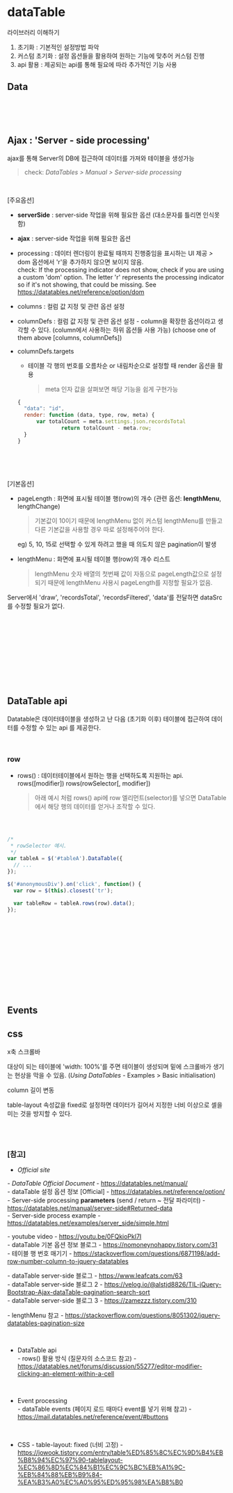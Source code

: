 # dataTable

라이브러리 이해하기
1. 초기화 : 기본적인 설정방법 파악
2. 커스텀 초기화 : 설정 옵션들을 활용하여 원하는 기능에 맞추어 커스텀 진행
3. api 활용 : 제공되는 api를 통해 필요에 따라 추가적인 기능 사용

## Data


<br><br><br>

## Ajax : 'Server - side processing'
ajax를 통해 Server의 DB에 접근하여 데이터를 가져와 테이블을 생성가능
> check: *DataTables > Manual > Server-side processing* 

<br>

[주요옵션]
* **serverSide** : server-side 작업을 위해 필요한 옵션 (대소문자를 틀리면 인식못함)
* **ajax** : server-side 작업을 위해 필요한 옵션
* processing : 데이터 렌더링이 완료될 때까지 진행중임을 표시하는 UI 제공
  *>* dom 옵션에서 'r'을 추가하지 않으면 보이지 않음. <br>
  check: If the processing indicator does not show, check if you are using a custom 'dom' option. The letter 'r' represents the processing indicator so if it's not showing, that could be missing. See https://datatables.net/reference/option/dom
* columns : 컬럼 값 지정 및 관련 옵션 설정
* columnDefs : 컬럼 값 지정 및 관련 옵션 설정 - column을 확장한 옵션이라고 생각할 수 있다. (column에서 사용하는 하위 옵션들 사용 가능)
  (choose one of them above [columns, columnDefs])
* columnDefs.targets

  - 테이블 각 행의 번호를 오름차순 or 내림차순으로 설정할 때 render 옵션을 활용
    > meta 인자 값을 살펴보면 해당 기능을 쉽게 구현가능

  ``` javascript
  {
    "data": "id",
    render: function (data, type, row, meta) {
        var totalCount = meta.settings.json.recordsTotal
				return totalCount - meta.row;
    }
  }

  ```

<br><br><br>

[기본옵션]
* pageLength : 화면에 표시될 테이블 행(row)의 개수 (관련 옵션: **lengthMenu**, lengthChange)
  > 기본값이 10이기 때문에 lengthMenu 없이 커스텀 lengthMenu를 만들고 다른 기본값을 사용할 경우 따로 설정해주어야 한다.


  eg) 5, 10, 15로 선택할 수 있게 하려고 했을 때 의도치 않은 pagination이 발생

* lengthMenu : 화면에 표시될 테이블 행(row)의 개수 리스트
  > lengthMenu 숫자 배열의 첫번째 값이 자동으로 pageLength값으로 설정되기 때문에 lengthMenu 사용시 pageLength를 지정할 필요가 없음.

Server에서 'draw', 'recordsTotal', 'recordsFiltered', 'data'를 전달하면 dataSrc를 수정할 필요가 없다.



<br><br><br>
<br><br><br>
<br><br><br>

## DataTable api

Datatable은 데이터테이블을 생성하고 난 다음 (초기화 이후) 테이블에 접근하여 데이터를 수정할 수 있는 api 를 제공한다.


<br>

### row

* rows() : 데이터테이블에서 원하는 행을 선택하도록 지원하는 api.
  rows([modifier])
  rows(rowSelector[, modifier])
  > 아래 예시 처럼 rows() api에 row 엘리먼트(selector)를 넣으면 DataTable에서 해당 행의 데이터를 얻거나 조작할 수 있다.



<br>

``` javascript

/*
 * rowSelector 예시.
 */
var tableA = $('#tableA').DataTable({
  // ...
});

$('#anonymousDiv').on('click', function() {
  var row = $(this).closest('tr');

  var tableRow = tableA.rows(row).data();
});



```


<br><br><br>
<br><br><br>
<br><br><br>

## Events


## css

x축 스크롤바

대상이 되는 테이블에 'width: 100%'를 주면 테이블이 생성되며 밑에 스크롤바가 생기는 현상을 막을 수 있음. (*Using DataTables* - Examples > Basic initialisation)


column 길이 변동

table-layout 속성값을 fixed로 설정하면 데이터가 길어서 지정한 너비 이상으로 셀을 미는 것을 방지할 수 있다.


<br><br>

### [참고] <br>
  
  * *Official site*
  
  *-* *DataTable Official Document* - https://datatables.net/manual/ <br>
  *-* dataTable 설정 옵션 정보 [Official] - https://datatables.net/reference/option/ <br>
  *-* Server-side processing **parameters** (send / return ~ 전달 파라미터) - https://datatables.net/manual/server-side#Returned-data <br>
  *-* Server-side process example - https://datatables.net/examples/server_side/simple.html <br>

  *-* youtube video - https://youtu.be/0FQkioPkl7I <br>
  *-* dataTable 기본 옵션 정보 블로그 - https://nomoneynohappy.tistory.com/31 <br>
  *-* 테이블 행 번호 매기기 - https://stackoverflow.com/questions/6871198/add-row-number-column-to-jquery-datatables <br>

  *-* dataTable server-side 블로그 - https://www.leafcats.com/63 <br>
  *-* dataTable server-side 블로그 2 - https://velog.io/@alstjd8826/TIL-jQuery-Bootstrap-Ajax-dataTable-pagination-search-sort <br>
  *-* dataTable server-side 블로그 3 - https://zamezzz.tistory.com/310 <br>

  *-* lengthMenu 참고 - https://stackoverflow.com/questions/8051302/jquery-datatables-pagination-size <br>

  <br>
  
  * DataTable api <br>
  *-* rows() 활용 방식 (질문자의 소스코드 참고) - https://datatables.net/forums/discussion/55277/editor-modifier-clicking-an-element-within-a-cell <br>
  
  <br>

  * Event processing <br>
  *-* dataTable events (페이지 로드 때마다 event를 넣기 위해 참고) - https://mail.datatables.net/reference/event/#buttons <br>

  <br>

  * CSS
  *-* table-layout: fixed (너비 고정) - https://jowook.tistory.com/entry/table%ED%85%8C%EC%9D%B4%EB%B8%94%EC%97%90-tablelayout-%EC%86%8D%EC%84%B1%EC%9C%BC%EB%A1%9C-%EB%84%88%EB%B9%84-%EA%B3%A0%EC%A0%95%ED%95%98%EA%B8%B0 <br>
